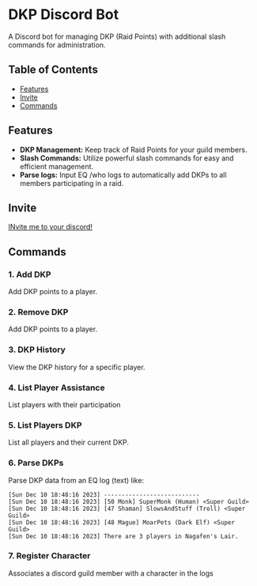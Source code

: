 # DKP Discord Bot

A Discord bot for managing DKP (Raid Points) with additional slash commands for administration.

## Table of Contents

- [Features](#features)
- [Invite](#invite)
- [Commands](#commands)

## Features

- **DKP Management:** Keep track of Raid Points for your guild members.
- **Slash Commands:** Utilize powerful slash commands for easy and efficient management.
- **Parse logs:** Input EQ /who logs to automatically add DKPs to all members participating in a raid.

## Invite
[INvite me to your discord!](https://discord.com/api/oauth2/authorize?client_id=1176561376282554439&permissions=551903423488&scope=applications.commands+bot)

## Commands

### 1. Add DKP
Add DKP points to a player.

### 2. Remove DKP
Add DKP points to a player.

### 3. DKP History
View the DKP history for a specific player.

### 4. List Player Assistance
List players with their participation

### 5. List Players DKP
List all players and their current DKP.

### 6. Parse DKPs
Parse DKP data from an EQ log (text) like:
```
[Sun Dec 10 18:48:16 2023] ---------------------------
[Sun Dec 10 18:48:16 2023] [50 Monk] SuperMonk (Human) <Super Guild>
[Sun Dec 10 18:48:16 2023] [47 Shaman] SlowsAndStuff (Troll) <Super Guild>
[Sun Dec 10 18:48:16 2023] [48 Mague] MoarPets (Dark Elf) <Super Guild>
[Sun Dec 10 18:48:16 2023] There are 3 players in Nagafen's Lair.
```

### 7. Register Character
Associates a discord guild member with a character in the logs


